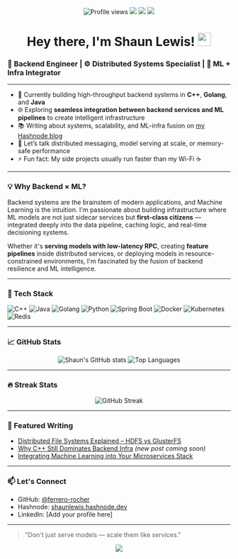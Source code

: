 <p align="center">
  <img src="https://komarev.com/ghpvc/?username=ferrero-rocher&style=flat-square" alt="Profile views" />
  <img src="https://img.shields.io/badge/Backend-C++%20%7C%20Golang%20%7C%20Java-blue" />
  <img src="https://img.shields.io/badge/Distributed%20Systems-Obsessed-orange" />
  <img src="https://img.shields.io/badge/Machine%20Learning-Integrator-purple" />
</p>

<h1 align="center">Hey there, I'm Shaun Lewis! <img src="https://media.giphy.com/media/hvRJCLFzcasrR4ia7z/giphy.gif" width="30px"></h1>

### 🧠 Backend Engineer | ⚙️ Distributed Systems Specialist | 🤖 ML + Infra Integrator

---

- 🔭 Currently building high-throughput backend systems in **C++**, **Golang**, and **Java**
- 🌐 Exploring **seamless integration between backend services and ML pipelines** to create intelligent infrastructure
- 📚 Writing about systems, scalability, and ML-infra fusion on [my Hashnode blog](https://shaunlewis.hashnode.dev)
- 💬 Let’s talk distributed messaging, model serving at scale, or memory-safe performance
- ⚡ Fun fact: My side projects usually run faster than my Wi-Fi ☕

---

### 💡 Why Backend × ML?
Backend systems are the brainstem of modern applications, and Machine Learning is the intuition. I'm passionate about building infrastructure where ML models are not just sidecar services but **first-class citizens** — integrated deeply into the data pipeline, caching logic, and real-time decisioning systems.

Whether it's **serving models with low-latency RPC**, creating **feature pipelines** inside distributed services, or deploying models in resource-constrained environments, I'm fascinated by the fusion of backend resilience and ML intelligence.

---

### 🚀 Tech Stack

![C++](https://img.shields.io/badge/C%2B%2B-00599C?style=for-the-badge&logo=c%2B%2B&logoColor=white)
![Java](https://img.shields.io/badge/Java-ED8B00?style=for-the-badge&logo=java&logoColor=white)
![Golang](https://img.shields.io/badge/Go-00ADD8?style=for-the-badge&logo=go&logoColor=white)
![Python](https://img.shields.io/badge/Python-3776AB?style=for-the-badge&logo=python&logoColor=white)
![Spring Boot](https://img.shields.io/badge/SpringBoot-6DB33F?style=for-the-badge&logo=springboot&logoColor=white)
![Docker](https://img.shields.io/badge/Docker-2496ED?style=for-the-badge&logo=docker&logoColor=white)
![Kubernetes](https://img.shields.io/badge/Kubernetes-326CE5?style=for-the-badge&logo=kubernetes&logoColor=white)
![Redis](https://img.shields.io/badge/Redis-DC382D?style=for-the-badge&logo=redis&logoColor=white)

---

### 📈 GitHub Stats

<p align="center">
  <img src="https://github-readme-stats.vercel.app/api?username=ferrero-rocher&show_icons=true&theme=radical" alt="Shaun's GitHub stats" />
  <img src="https://github-readme-stats.vercel.app/api/top-langs/?username=ferrero-rocher&layout=compact&theme=radical" alt="Top Languages" />
</p>

---

### 🔥 Streak Stats

<p align="center">
  <img src="https://streak-stats.demolab.com?user=ferrero-rocher&theme=radical&hide_border=true" alt="GitHub Streak" />
</p>

---

### 📝 Featured Writing

- [Distributed File Systems Explained – HDFS vs GlusterFS](https://shaunlewis.hashnode.dev/distributed-file-systems-explained-is-hdfs-or-glusterfs-right-for-you)
- [Why C++ Still Dominates Backend Infra](https://shaunlewis.hashnode.dev) *(new post coming soon)*
- [Integrating Machine Learning into Your Microservices Stack](https://shaunlewis.hashnode.dev)

---

### 📫 Let's Connect

- GitHub: [@ferrero-rocher](https://github.com/ferrero-rocher)
- Hashnode: [shaunlewis.hashnode.dev](https://shaunlewis.hashnode.dev)
- LinkedIn: [Add your profile here]

---

> "Don't just serve models — scale them like services."

<p align="center">
  <img src="https://readme-typing-svg.demolab.com?font=Fira+Code&duration=3000&pause=1000&center=true&vCenter=true&width=435&lines=C%2B%2B+Infra+Engineer;Distributed+Systems+Fanatic;ML%2BBackend+Integrator;Clean+Code+Advocate;Hashnode+Author"/>
</p>
